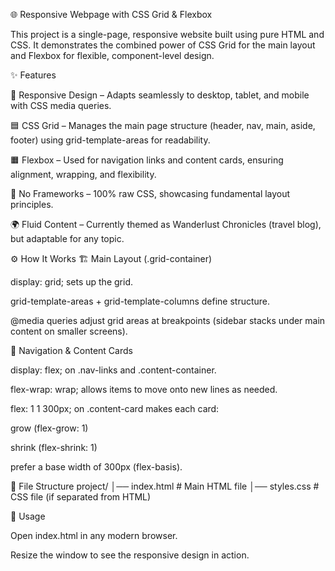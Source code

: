 🌐 Responsive Webpage with CSS Grid & Flexbox

This project is a single-page, responsive website built using pure HTML and CSS. It demonstrates the combined power of CSS Grid for the main layout and Flexbox for flexible, component-level design.

✨ Features

📱 Responsive Design – Adapts seamlessly to desktop, tablet, and mobile with CSS media queries.

🟦 CSS Grid – Manages the main page structure (header, nav, main, aside, footer) using grid-template-areas for readability.

🟧 Flexbox – Used for navigation links and content cards, ensuring alignment, wrapping, and flexibility.

🚫 No Frameworks – 100% raw CSS, showcasing fundamental layout principles.

🌍 Fluid Content – Currently themed as Wanderlust Chronicles (travel blog), but adaptable for any topic.

⚙️ How It Works
🏗️ Main Layout (.grid-container)

display: grid; sets up the grid.

grid-template-areas + grid-template-columns define structure.

@media queries adjust grid areas at breakpoints (sidebar stacks under main content on smaller screens).

🧭 Navigation & Content Cards

display: flex; on .nav-links and .content-container.

flex-wrap: wrap; allows items to move onto new lines as needed.

flex: 1 1 300px; on .content-card makes each card:

grow (flex-grow: 1)

shrink (flex-shrink: 1)

prefer a base width of 300px (flex-basis).

📂 File Structure
project/
│── index.html   # Main HTML file
│── styles.css   # CSS file (if separated from HTML)

🚀 Usage

Open index.html in any modern browser.

Resize the window to see the responsive design in action.
